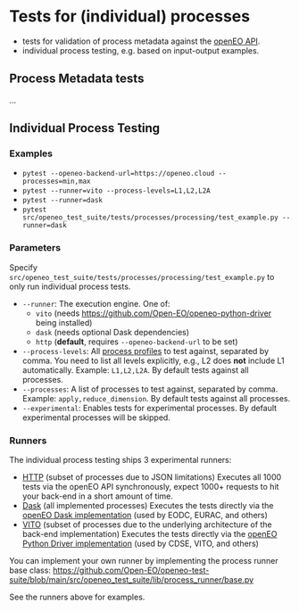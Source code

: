 # Tests for (individual) processes

- tests for validation of process metadata against the [openEO API](https://openeo.org/).
- individual process testing, e.g. based on input-output examples.

## Process Metadata tests

...

## Individual Process Testing

### Examples

- `pytest --openeo-backend-url=https://openeo.cloud --processes=min,max`
- `pytest --runner=vito --process-levels=L1,L2,L2A`
- `pytest --runner=dask`
- `pytest src/openeo_test_suite/tests/processes/processing/test_example.py --runner=dask`

### Parameters

Specify `src/openeo_test_suite/tests/processes/processing/test_example.py` to only run individual process tests.

- `--runner`: The execution engine. One of:
  - `vito` (needs <https://github.com/Open-EO/openeo-python-driver> being installed)
  - `dask` (needs optional Dask dependencies)
  - `http` (**default**, requires `--openeo-backend-url` to be set)
- `--process-levels`: All [process profiles](https://openeo.org/documentation/1.0/developers/profiles/processes.html) to test against, separated by comma. You need to list all levels explicitly, e.g., L2 does **not** include L1 automatically. Example: `L1,L2,L2A`. By default tests against all processes.
- `--processes`: A list of processes to test against, separated by comma. Example: `apply,reduce_dimension`. By default tests against all processes.
- `--experimental`: Enables tests for experimental processes. By default experimental processes will be skipped.

### Runners

The individual process testing ships 3 experimental runners:

- [HTTP](../../lib/process_runner/http.py) (subset of processes due to JSON limitations)
  Executes all 1000 tests via the openEO API synchronously, expect 1000+ requests to hit your back-end in a short amount of time.
- [Dask](../../lib/process_runner/dask.py) (all implemented processes)
  Executes the tests directly via the [openEO Dask implementation](https://github.com/Open-EO/openeo-processes-dask) (used by EODC, EURAC, and others)
- [VITO](../../lib/process_runner/vito.py) (subset of processes due to the underlying architecture of the back-end implementation)
  Executes the tests directly via the [openEO Python Driver implementation](https://github.com/Open-EO/openeo-python-driver) (used by CDSE, VITO, and others)

You can implement your own runner by implementing the process runner base class:
<https://github.com/Open-EO/openeo-test-suite/blob/main/src/openeo_test_suite/lib/process_runner/base.py>

See the runners above for examples.
